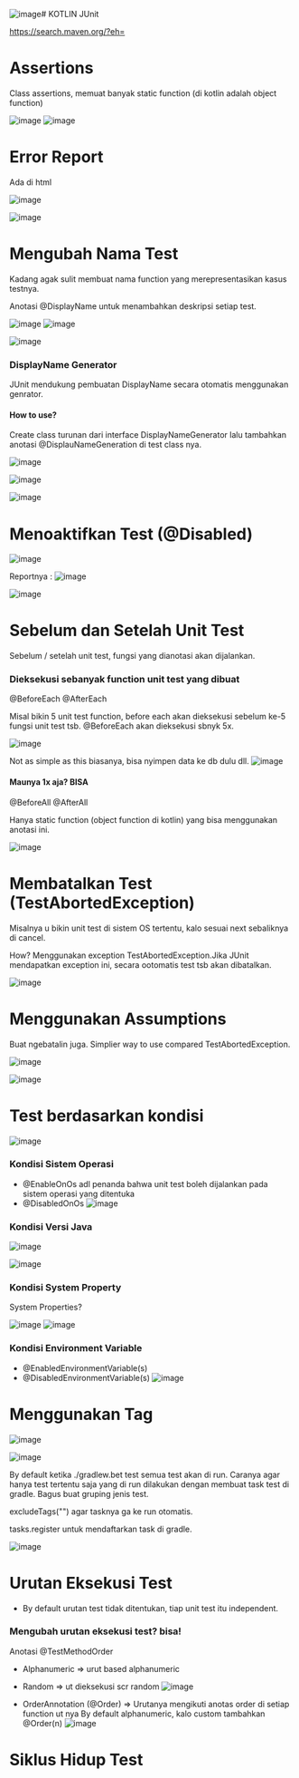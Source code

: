 ![image](https://github.com/affodilajF/Kotlin-SelfLearning/assets/130672181/4e919cd5-d337-4705-b96a-6fd7f9cc72db)# KOTLIN JUnit 

https://search.maven.org/?eh=

# Assertions
Class assertions, memuat banyak static function (di kotlin adalah object function) 


![image](https://github.com/affodilajF/Kotlin-SelfLearning/assets/130672181/c4f0a33d-8d4b-40c0-ae8e-1c13aa1be4af)
![image](https://github.com/affodilajF/Kotlin-SelfLearning/assets/130672181/462383be-47de-41f0-b077-26f50f8909ad)


# Error Report
Ada di html

![image](https://github.com/affodilajF/Kotlin-SelfLearning/assets/130672181/ea45a59e-0a69-49d0-b2b0-5e5b6699575b)

![image](https://github.com/affodilajF/Kotlin-SelfLearning/assets/130672181/2100fd8d-10aa-4321-807c-83170bea4959)


# Mengubah Nama Test
Kadang agak sulit membuat nama function yang merepresentasikan kasus testnya. 

Anotasi @DisplayName untuk menambahkan deskripsi setiap test.

![image](https://github.com/affodilajF/Kotlin-SelfLearning/assets/130672181/28a397c6-209e-4c15-ba1f-d94051c10679)
![image](https://github.com/affodilajF/Kotlin-SelfLearning/assets/130672181/6dfb7832-3472-4cc2-90c6-7a52d5f5593d)

![image](https://github.com/affodilajF/Kotlin-SelfLearning/assets/130672181/01747319-2ee1-4655-bb2a-518e415101f9)

### DisplayName Generator 
JUnit mendukung pembuatan DisplayName secara otomatis menggunakan genrator. 

#### How to use?
Create class turunan dari interface DisplayNameGenerator lalu tambahkan anotasi @DisplauNameGeneration di test class nya. 


![image](https://github.com/affodilajF/Kotlin-SelfLearning/assets/130672181/1715e2e5-ab2c-49ba-b930-3b8a555c020c)

![image](https://github.com/affodilajF/Kotlin-SelfLearning/assets/130672181/3f0d73a4-07ae-45a0-b095-a1c010d1a6c3)


![image](https://github.com/affodilajF/Kotlin-SelfLearning/assets/130672181/f2ac55ea-54ca-45f3-a232-a6da85d66af8)

# Menoaktifkan Test (@Disabled)
![image](https://github.com/affodilajF/Kotlin-SelfLearning/assets/130672181/d3571d72-2404-4192-a95f-e9a4d033ba75)

Reportnya :
![image](https://github.com/affodilajF/Kotlin-SelfLearning/assets/130672181/66221800-c03c-4805-8e14-b8d75be47eb3)

![image](https://github.com/affodilajF/Kotlin-SelfLearning/assets/130672181/d3eaedc7-afd5-44bd-ba30-b193de0e3ea7)

# Sebelum dan Setelah Unit Test
Sebelum / setelah unit test, fungsi yang dianotasi akan dijalankan.

### Dieksekusi sebanyak function unit test yang dibuat

@BeforeEach @AfterEach

Misal bikin 5 unit test function, before each akan dieksekusi sebelum ke-5 fungsi unit test tsb. @BeforeEach akan dieksekusi sbnyk 5x. 

![image](https://github.com/affodilajF/Kotlin-SelfLearning/assets/130672181/e65fe93b-3821-4a9a-94b9-11f2b600500f)

Not as simple as this biasanya, bisa nyimpen data ke db dulu dll.
![image](https://github.com/affodilajF/Kotlin-SelfLearning/assets/130672181/7939d545-3421-42aa-b8b0-625424c8bb6f)

#### Maunya 1x aja? BISA 

@BeforeAll @AfterAll 

Hanya static function (object function di kotlin) yang bisa menggunakan anotasi ini. 

![image](https://github.com/affodilajF/Kotlin-SelfLearning/assets/130672181/571e6bd5-5f71-4fef-9a71-d5c327af165b)


# Membatalkan Test (TestAbortedException)

Misalnya u bikin unit test di sistem OS tertentu, kalo sesuai next sebaliknya di cancel. 

How? Menggunakan exception TestAbortedException.Jika JUnit mendapatkan exception ini, secara ootomatis test tsb akan dibatalkan. 

![image](https://github.com/affodilajF/Kotlin-SelfLearning/assets/130672181/6ffa6b90-53b5-481c-b0c3-30608f578707)


# Menggunakan Assumptions
Buat ngebatalin juga. Simplier way to use compared TestAbortedException. 

![image](https://github.com/affodilajF/Kotlin-SelfLearning/assets/130672181/543a1c05-fb06-43b4-9076-16b30bd8f17b)

![image](https://github.com/affodilajF/Kotlin-SelfLearning/assets/130672181/4ca99021-8d19-4fb7-91c7-7f59967a70fe)



# Test berdasarkan kondisi
![image](https://github.com/affodilajF/Kotlin-SelfLearning/assets/130672181/ef6f4274-d4ce-4ecc-9df6-965d6be722bb)

### Kondisi Sistem Operasi 
- @EnableOnOs adl penanda bahwa unit test boleh dijalankan pada sistem operasi yang ditentuka
- @DisabledOnOs
![image](https://github.com/affodilajF/Kotlin-SelfLearning/assets/130672181/6da218e4-c310-4cc6-810b-88a90c39d022)

### Kondisi Versi Java
![image](https://github.com/affodilajF/Kotlin-SelfLearning/assets/130672181/82cb1eb4-c1b3-449f-9cc7-44a5278aea59)

![image](https://github.com/affodilajF/Kotlin-SelfLearning/assets/130672181/2bfe52c7-690b-4d77-8d59-02e754a300a5)

### Kondisi System Property 
System Properties? 

![image](https://github.com/affodilajF/Kotlin-SelfLearning/assets/130672181/76d5e062-f687-4d9a-b297-a10bcc041bb0)
![image](https://github.com/affodilajF/Kotlin-SelfLearning/assets/130672181/999569f6-2ea1-4c83-9903-245787d37847)

### Kondisi Environment Variable 
- @EnabledEnvironmentVariable(s)
- @DisabledEnvironmentVariable(s)
![image](https://github.com/affodilajF/Kotlin-SelfLearning/assets/130672181/7ba9c259-9336-4e77-b00e-9e1661f399f2)


# Menggunakan Tag
![image](https://github.com/affodilajF/Kotlin-SelfLearning/assets/130672181/1cdad4d0-0e32-4061-a573-8287bdac9d25)

![image](https://github.com/affodilajF/Kotlin-SelfLearning/assets/130672181/df8a0361-76be-43f1-b418-214f5e0d3850)

By default ketika ./gradlew.bet test semua test akan di run. Caranya agar hanya test tertentu saja yang di run dilakukan dengan membuat task test di gradle. Bagus buat gruping jenis test. 

excludeTags("") agar tasknya ga ke run otomatis. 

tasks.register untuk mendaftarkan task di gradle. 

![image](https://github.com/affodilajF/Kotlin-SelfLearning/assets/130672181/7939e139-9bf6-4c46-bb11-d6b49844c017)

# Urutan Eksekusi Test
- By default urutan test tidak ditentukan, tiap unit test itu independent.

### Mengubah urutan eksekusi test? bisa! 
Anotasi @TestMethodOrder

- Alphanumeric => urut based alphanumeric

- Random => ut dieksekusi scr random
![image](https://github.com/affodilajF/Kotlin-SelfLearning/assets/130672181/8b80b256-9032-4903-9213-109a1ed3695c)

- OrderAnnotation (@Order) => Urutanya mengikuti anotas order di setiap function ut nya
  By default alphanumeric, kalo custom tambahkan @Order(n)
![image](https://github.com/affodilajF/Kotlin-SelfLearning/assets/130672181/e8ba16a3-8d55-49de-a93f-d9d59524805f)


# Siklus Hidup Test

































